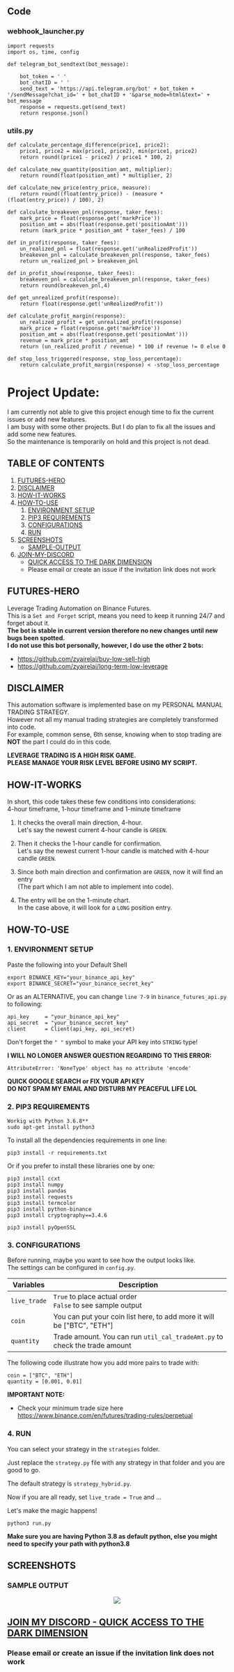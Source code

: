 ## Code
### webhook_launcher.py

```
import requests
import os, time, config

def telegram_bot_sendtext(bot_message):
    
    bot_token = ' '
    bot_chatID = ' '
    send_text = 'https://api.telegram.org/bot' + bot_token + '/sendMessage?chat_id=' + bot_chatID + '&parse_mode=html&text=' + bot_message
    response = requests.get(send_text)
    return response.json()
```
### utils.py

```
def calculate_percentage_difference(price1, price2):
    price1, price2 = max(price1, price2), min(price1, price2)
    return round((price1 - price2) / price1 * 100, 2)

def calculate_new_quantity(position_amt, multiplier):
    return round(float(position_amt) * multiplier, 2)

def calculate_new_price(entry_price, measure):
    return round((float(entry_price)) - (measure * (float(entry_price)) / 100), 2)

def calculate_breakeven_pnl(response, taker_fees):
    mark_price = float(response.get('markPrice'))
    position_amt = abs(float(response.get('positionAmt')))
    return (mark_price * position_amt * taker_fees) / 100

def in_profit(response, taker_fees):
    un_realized_pnl = float(response.get('unRealizedProfit'))
    breakeven_pnl = calculate_breakeven_pnl(response, taker_fees)
    return un_realized_pnl > breakeven_pnl

def in_profit_show(response, taker_fees):
    breakeven_pnl = calculate_breakeven_pnl(response, taker_fees)
    return round(breakeven_pnl,4)

def get_unrealized_profit(response):
    return float(response.get('unRealizedProfit'))

def calculate_profit_margin(response):
    un_realized_profit = get_unrealized_profit(response)
    mark_price = float(response.get('markPrice'))
    position_amt = abs(float(response.get('positionAmt')))
    revenue = mark_price * position_amt
    return (un_realized_profit / revenue) * 100 if revenue != 0 else 0

def stop_loss_triggered(response, stop_loss_percentage):
    return calculate_profit_margin(response) < -stop_loss_percentage
```


# Project Update:
I am currently not able to give this project enough time to fix the current issues or add new features.  
I am busy with some other projects. But I do plan to fix all the issues and add some new features.  
So the maintenance is temporarily on hold and this project is not dead.

## TABLE OF CONTENTS

1. [FUTURES-HERO](#futures_hero)
2. [DISCLAIMER](#hello_disclaimer)
3. [HOW-IT-WORKS](#how_it_works)
4. [HOW-TO-USE](#how_to_use)
    1. [ENVIRONMENT SETUP](#environment_setup)
    2. [PIP3 REQUIREMENTS](#pip3_requirements)
    3. [CONFIGURATIONS](#configurations)
    4. [RUN](#run)
5. [SCREENSHOTS](#hello_screenshots)
    - [SAMPLE-OUTPUT](#sample_output)
6. [JOIN-MY-DISCORD](#discord)
    - [QUICK ACCESS TO THE DARK DIMENSION](https://discord.gg/6J2mXvYsFB)
    - Please email or create an issue if the invitation link does not work  

<a name="futures_hero"></a>
## FUTURES-HERO
Leverage Trading Automation on Binance Futures.  
This is a `Set and Forget` script, means you need to keep it running 24/7 and forget about it.  
**The bot is stable in current version therefore no new changes until new bugs been spotted.**  
**I do not use this bot personally, however, I do use the other 2 bots:**  
- https://github.com/zyairelai/buy-low-sell-high
- https://github.com/zyairelai/long-term-low-leverage

<a name="hello_disclaimer"></a>
## DISCLAIMER
This automation software is implemented base on my PERSONAL MANUAL TRADING STRATEGY.  
However not all my manual trading strategies are completely transformed into code.  
For example, common sense, 6th sense, knowing when to stop trading are **NOT** the part I could do in this code.  

**LEVERAGE TRADING IS A HIGH RISK GAME.**  
**PLEASE MANAGE YOUR RISK LEVEL BEFORE USING MY SCRIPT.**

<a name="how_it_works"></a>
## HOW-IT-WORKS
In short, this code takes these few conditions into considerations:  
4-hour timeframe, 1-hour timeframe and 1-minute timeframe

1. It checks the overall main direction, 4-hour.  
   Let's say the newest current 4-hour candle is `GREEN`.  

2. Then it checks the 1-hour candle for confirmation.  
   Let's say the newest current 1-hour candle is matched with 4-hour candle `GREEN`.  

3. Since both main direction and confirmation are `GREEN`, now it will find an entry  
   (The part which I am not able to implement into code). 

4. The entry will be on the 1-minute chart.  
   In the case above, it will look for a `LONG` position entry.

<a name="how_to_use"></a>
## HOW-TO-USE
<a name="environment_setup"></a>
### 1. ENVIRONMENT SETUP
Paste the following into your Default Shell
```
export BINANCE_KEY="your_binance_api_key"
export BINANCE_SECRET="your_binance_secret_key"
```

Or as an ALTERNATIVE, you can change `line 7-9` in `binance_futures_api.py` to following: 
```
api_key     = "your_binance_api_key"
api_secret  = "your_binance_secret_key"
client      = Client(api_key, api_secret)
```
Don't forget the `" "` symbol to make your API key into `STRING` type!  

**I WILL NO LONGER ANSWER QUESTION REGARDING TO THIS ERROR:**
```
AttributeError: 'NoneType' object has no attribute 'encode'
``` 
**QUICK GOOGLE SEARCH or FIX YOUR API KEY**  
**DO NOT SPAM MY EMAIL AND DISTURB MY PEACEFUL LIFE LOL**

<a name="pip3_requirements"></a>
### 2. PIP3 REQUIREMENTS
```
Workig with Python 3.6.8**
sudo apt-get install python3
```
To install all the dependencies requirements in one line:
```
pip3 install -r requirements.txt
```
Or if you prefer to install these libraries one by one:
```
pip3 install ccxt
pip3 install numpy
pip3 install pandas
pip3 install requests
pip3 install termcolor
pip3 install python-binance
pip3 install cryptography==3.4.6

pip3 install pyOpenSSL

```

<a name="configurations"></a>
### 3. CONFIGURATIONS
Before running, maybe you want to see how the output looks like.  
The settings can be configured in `config.py`.

| Variables           | Description                                                                                            |
| --------------------| -------------------------------------------------------------------------------------------------------|
| `live_trade`        |`True` to place actual order <br /> `False` to see sample output                                        |
| `coin`              | You can put your coin list here, to add more it will be ["BTC", "ETH"]                                 |
| `quantity`          | Trade amount. You can run `util_cal_tradeAmt.py` to check the trade amount                             |

The following code illustrate how you add more pairs to trade with:  
```
coin = ["BTC", "ETH"]
quantity = [0.001, 0.01]
```
**IMPORTANT NOTE:**  
- Check your minimum trade size here https://www.binance.com/en/futures/trading-rules/perpetual

<a name="run"></a>
### 4. RUN
You can select your strategy in the `strategies` folder.  

Just replace the `strategy.py` file with any strategy in that folder and you are good to go.  

The default strategy is `strategy_hybrid.py`.  

Now if you are all ready, set `live_trade = True` and ...

Let's make the magic happens!
```
python3 run.py
```

**Make sure you are having Python 3.8 as default python, else you might need to specify your path with python3.8**

<a name="hello_screenshots"></a>
## SCREENSHOTS

<a name="sample_output"></a>
### SAMPLE OUTPUT
<p align="center">
  <img src="screenshots/sample_output.png">
</p>

<a name="discord"></a>
## [JOIN MY DISCORD - QUICK ACCESS TO THE DARK DIMENSION](https://discord.gg/6J2mXvYsFB)
### Please email or create an issue if the invitation link does not work  
